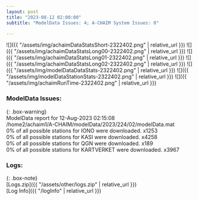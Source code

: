 ```yaml
---
layout: post
title: "2023-08-12 02:00:00"
subtitle: "ModelData Issues: 4; A-CHAIM System Issues: 0"

---
```


![]({{ "/assets/img/achaimDataStatsShort-2322402.png" | relative_url }})
![]({{ "/assets/img/achaimDataStatsLong00-2322402.png" | relative_url }})
![]({{ "/assets/img/achaimDataStatsLong01-2322402.png" | relative_url }})
![]({{ "/assets/img/achaimDataStatsLong02-2322402.png" | relative_url }})
![]({{ "/assets/img/modelDataDataStats-2322402.png" | relative_url }})
![]({{ "/assets/img/modelDataStationStats-2322402.png" | relative_url }})
![]({{ "/assets/img/achaimRunTime-2322402.png" | relative_url }})


### ModelData Issues:  
  
{: .box-warning}  
 ModelData report for 12-Aug-2023 02:15:08   
 /home2/achaim1/A-CHAIM/modelData/2023/224/02/modelData.mat   
 0% of all possible stations for IONO were downloaded. x1253   
 0% of all possible stations for KASI were downloaded. x4258   
 0% of all possible stations for QGN were downloaded. x189   
 0% of all possible stations for KARTVERKET were downloaded. x3967   
  


### Logs:  
  
{: .box-note}  
[Logs.zip]({{ "/assets/other/logs.zip" | relative_url }})  
[Log Info]({{ "/logInfo" | relative_url }})  
